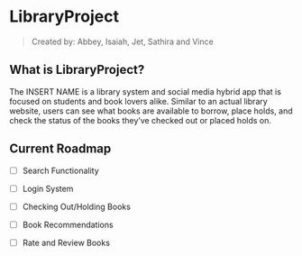 # LibraryProject 
> Created by: Abbey, Isaiah, Jet, Sathira and Vince

## What is LibraryProject?

The INSERT NAME is a library system and social media hybrid app that is focused on students and book lovers alike. 
Similar to an actual library website, users can see what books are available to borrow, place holds, and check the status 
of the books they’ve checked out or placed holds on.

## Current Roadmap

- [ ] Search Functionality
- [ ] Login System
- [ ] Checking Out/Holding Books
- [ ] Book Recommendations
- [ ] Rate and Review Books


